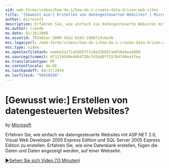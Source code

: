 ```yaml
---
uid: web-forms/videos/how-do-i/how-do-i-create-data-driven-web-sites
title: '[Gewusst wie:] Erstellen von datengesteuerten Websites? | Microsoft-Dokumentation'
author: microsoft
description: Erfahren Sie, wie einfach sie datengesteuerte Websites mit ASP.NET 2.0, Visual Web Developer 2005 Express Edition und SQL Server 2005 Express Edition zu erstellen. Weitere Informationen...
ms.author: riande
ms.date: 01/16/2006
ms.assetid: 793a01ac-3800-41b2-b542-2d88715cbe3b
msc.legacyurl: /web-forms/videos/how-do-i/how-do-i-create-data-driven-web-sites
msc.type: video
ms.openlocfilehash: eaebe2a171a5dd57f1c8a35b85fadd10ebeadd80
ms.sourcegitcommit: 0f1119340e4464720cfd16d0ff15764746ea1fea
ms.translationtype: MT
ms.contentlocale: de-DE
ms.lasthandoff: 04/17/2019
ms.locfileid: "59410356"
---
```

# <a name="how-do-i-create-data-driven-web-sites"></a>[Gewusst wie:] Erstellen von datengesteuerten Websites?

by [Microsoft](https://github.com/microsoft)

Erfahren Sie, wie einfach sie datengesteuerte Websites mit ASP.NET 2.0, Visual Web Developer 2005 Express Edition und SQL Server 2005 Express Edition zu erstellen. Erfahren Sie, wie eine Datenbank erstellen, fügen die Daten und Daten angezeigt werden, auf einer Webseite.

[&#9654;Sehen Sie sich Video (13 Minuten)](https://channel9.msdn.com/Blogs/ASP-NET-Site-Videos/how-do-i-create-data-driven-web-sites)
